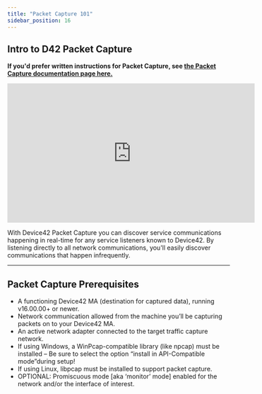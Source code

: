 ```yaml
---
title: "Packet Capture 101"
sidebar_position: 16
---
```


## Intro to D42 Packet Capture

**If you'd prefer written instructions for Packet Capture, see [the Packet Capture documentation page here.](auto-discovery/packet-capture.md)**


<iframe width="560" height="315" src="https://www.youtube.com/embed/y1U37Xc9V2k" title="YouTube video player" frameborder="0" allow="accelerometer; autoplay; clipboard-write; encrypted-media; gyroscope; picture-in-picture" allowfullscreen></iframe>

With Device42 Packet Capture you can discover service communications happening in real-time for any service listeners known to Device42. By listening directly to all network communications, you'll easily discover communications that happen infrequently.

* * *

## Packet Capture Prerequisites

- A functioning Device42 MA (destination for captured data), running v16.00.00+ or newer.
- Network communication allowed from the machine you’ll be capturing packets on to your Device42 MA.
- An active network adapter connected to the target traffic capture network.
- If using Windows, a WinPcap-compatible library (like npcap) must be installed – Be sure to select the option “install in API-Compatible mode”during setup!
- If using Linux, libpcap must be installed to support packet capture.
- OPTIONAL: Promiscuous mode \[aka ‘monitor’ mode\] enabled for the network and/or the interface of interest.


